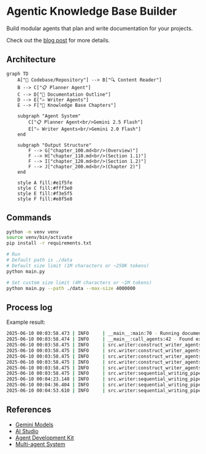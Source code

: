 # Agentic Knowledge Base Builder

Build modular agents that plan and write documentation for your projects.

Check out the [blog post](https://medium.com/gitconnected/building-a-knowledge-base-from-your-codebase-using-google-adk-7508e845bdc1) for more details.

## Architecture

```mermaid
graph TD
    A["📁 Codebase/Repository"] --> B["🔍 Content Reader"]
    B --> C["📋 Planner Agent"]
    C --> D["📄 Documentation Outline"]
    D --> E["✍️ Writer Agents"]
    E --> F["📖 Knowledge Base Chapters"]

    subgraph "Agent System"
        C["📋 Planner Agent<br/>Gemini 2.5 Flash"]
        E["✍️ Writer Agents<br/>Gemini 2.0 Flash"]
    end

    subgraph "Output Structure"
        F --> G["chapter_100.md<br/>(Overview)"]
        F --> H["chapter_110.md<br/>(Section 1.1)"]
        F --> I["chapter_120.md<br/>(Section 1.2)"]
        F --> J["chapter_200.md<br/>(Chapter 2)"]
    end

    style A fill:#e1f5fe
    style C fill:#fff3e0
    style E fill:#f3e5f5
    style F fill:#e8f5e8
```

## Commands

```bash
python -m venv venv
source venv/bin/activate
pip install -r requirements.txt

# Run
# Default path is ./data
# Default size limit (1M characters or ~250K tokens)
python main.py

# Set custom size limit (4M characters or ~1M tokens)
python main.py --path ./data --max-size 4000000

```

## Process log

Example result:

```bash
2025-06-10 00:03:58.473 | INFO     | __main__:main:70 - Running documentation builder
2025-06-10 00:03:58.474 | INFO     | __main__:call_agents:42 - Found existing docs_plan.json, skipping planner step
2025-06-10 00:03:58.475 | INFO     | src.writer:construct_writer_agents:101 - Skipping chapter_100.md because it already exists.
2025-06-10 00:03:58.475 | INFO     | src.writer:construct_writer_agents:101 - Skipping chapter_200.md because it already exists.
2025-06-10 00:03:58.475 | INFO     | src.writer:construct_writer_agents:123 - Set up a writing agent for: ## 3. Core CRM Entities -> chapter_300.md
2025-06-10 00:03:58.475 | INFO     | src.writer:construct_writer_agents:123 - Set up a writing agent for: ### 3.1. CRM Touchpoint (`dim_crm_touchpoint`) -> chapter_310.md
2025-06-10 00:03:58.475 | INFO     | src.writer:construct_writer_agents:123 - Set up a writing agent for: ### 3.2. CRM Person (`dim_crm_person`, `fct_crm_person`) -> chapter_320.md
2025-06-10 00:03:58.475 | INFO     | src.writer:sequential_writing_pipeline:159 - Writing chapters...
2025-06-10 00:04:23.148 | INFO     | src.writer:sequential_writing_pipeline:164 - Finished chapter_300.md.
2025-06-10 00:04:36.404 | INFO     | src.writer:sequential_writing_pipeline:164 - Finished chapter_310.md.
2025-06-10 00:04:53.610 | INFO     | src.writer:sequential_writing_pipeline:164 - Finished chapter_320.md.
```


## References

* [Gemini Models](https://ai.google.dev/gemini-api/docs/models)
* [AI Studio](https://aistudio.google.com/apikey)
* [Agent Development Kit](https://google.github.io/adk-docs/)
* [Multi-agent System](https://google.github.io/adk-docs/agents/multi-agents/)